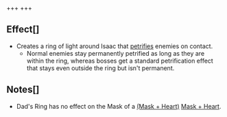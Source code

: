 +++
+++

Effect[]
--------


* Creates a ring of light around Isaac that [petrifies](/wiki/Petrification "Petrification") enemies on contact.
	+ Normal enemies stay permanently petrified as long as they are within the ring, whereas bosses get a standard petrification effect that stays even outside the ring but isn't permanent.


Notes[]
-------


* Dad's Ring has no effect on the Mask of a [(Mask + Heart)](/wiki/Mask_%2B_Heart "Mask + Heart") [Mask + Heart](/wiki/Mask_%2B_Heart "Mask + Heart").


